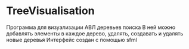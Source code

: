 # TreeVisualisation
Программа для визуализации АВЛ деревьев поиска
В ней можно добавлять элементы в каждое дерево, удалять, создавать и удалять новые деревья
Интерфейс создан с помощью sfml
